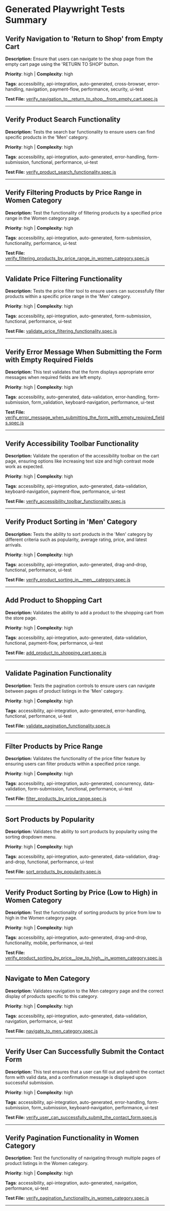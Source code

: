 # Generated Playwright Tests Summary

## Verify Navigation to 'Return to Shop' from Empty Cart

**Description:** Ensure that users can navigate to the shop page from the empty cart page using the 'RETURN TO SHOP' button.

**Priority**: high | **Complexity**: high

**Tags**: accessibility, api-integration, auto-generated, cross-browser, error-handling, navigation, payment-flow, performance, security, ui-test

**Test File:** [verify_navigation_to__return_to_shop__from_empty_cart.spec.js](./verify_navigation_to__return_to_shop__from_empty_cart.spec.js)

---

## Verify Product Search Functionality

**Description:** Tests the search bar functionality to ensure users can find specific products in the 'Men' category.

**Priority**: high | **Complexity**: high

**Tags**: accessibility, api-integration, auto-generated, error-handling, form-submission, functional, performance, ui-test

**Test File:** [verify_product_search_functionality.spec.js](./verify_product_search_functionality.spec.js)

---

## Verify Filtering Products by Price Range in Women Category

**Description:** Test the functionality of filtering products by a specified price range in the Women category page.

**Priority**: high | **Complexity**: high

**Tags**: accessibility, api-integration, auto-generated, form-submission, functionality, performance, ui-test

**Test File:** [verify_filtering_products_by_price_range_in_women_category.spec.js](./verify_filtering_products_by_price_range_in_women_category.spec.js)

---

## Validate Price Filtering Functionality

**Description:** Tests the price filter tool to ensure users can successfully filter products within a specific price range in the 'Men' category.

**Priority**: high | **Complexity**: high

**Tags**: accessibility, api-integration, auto-generated, form-submission, functional, performance, ui-test

**Test File:** [validate_price_filtering_functionality.spec.js](./validate_price_filtering_functionality.spec.js)

---

## Verify Error Message When Submitting the Form with Empty Required Fields

**Description:** This test validates that the form displays appropriate error messages when required fields are left empty.

**Priority**: high | **Complexity**: high

**Tags**: accessibility, auto-generated, data-validation, error-handling, form-submission, form_validation, keyboard-navigation, performance, ui-test

**Test File:** [verify_error_message_when_submitting_the_form_with_empty_required_fields.spec.js](./verify_error_message_when_submitting_the_form_with_empty_required_fields.spec.js)

---

## Verify Accessibility Toolbar Functionality

**Description:** Validate the operation of the accessibility toolbar on the cart page, ensuring options like increasing text size and high contrast mode work as expected.

**Priority**: high | **Complexity**: high

**Tags**: accessibility, api-integration, auto-generated, data-validation, keyboard-navigation, payment-flow, performance, ui-test

**Test File:** [verify_accessibility_toolbar_functionality.spec.js](./verify_accessibility_toolbar_functionality.spec.js)

---

## Verify Product Sorting in 'Men' Category

**Description:** Tests the ability to sort products in the 'Men' category by different criteria such as popularity, average rating, price, and latest arrivals.

**Priority**: high | **Complexity**: high

**Tags**: accessibility, api-integration, auto-generated, drag-and-drop, functional, performance, ui-test

**Test File:** [verify_product_sorting_in__men__category.spec.js](./verify_product_sorting_in__men__category.spec.js)

---

## Add Product to Shopping Cart

**Description:** Validates the ability to add a product to the shopping cart from the store page.

**Priority**: high | **Complexity**: high

**Tags**: accessibility, api-integration, auto-generated, data-validation, functional, payment-flow, performance, ui-test

**Test File:** [add_product_to_shopping_cart.spec.js](./add_product_to_shopping_cart.spec.js)

---

## Validate Pagination Functionality

**Description:** Tests the pagination controls to ensure users can navigate between pages of product listings in the 'Men' category.

**Priority**: high | **Complexity**: high

**Tags**: accessibility, api-integration, auto-generated, error-handling, functional, performance, ui-test

**Test File:** [validate_pagination_functionality.spec.js](./validate_pagination_functionality.spec.js)

---

## Filter Products by Price Range

**Description:** Validates the functionality of the price filter feature by ensuring users can filter products within a specified price range.

**Priority**: high | **Complexity**: high

**Tags**: accessibility, api-integration, auto-generated, concurrency, data-validation, form-submission, functional, performance, ui-test

**Test File:** [filter_products_by_price_range.spec.js](./filter_products_by_price_range.spec.js)

---

## Sort Products by Popularity

**Description:** Validates the ability to sort products by popularity using the sorting dropdown menu.

**Priority**: high | **Complexity**: high

**Tags**: accessibility, api-integration, auto-generated, data-validation, drag-and-drop, functional, performance, ui-test

**Test File:** [sort_products_by_popularity.spec.js](./sort_products_by_popularity.spec.js)

---

## Verify Product Sorting by Price (Low to High) in Women Category

**Description:** Test the functionality of sorting products by price from low to high in the Women category page.

**Priority**: high | **Complexity**: high

**Tags**: accessibility, api-integration, auto-generated, drag-and-drop, functionality, mobile, performance, ui-test

**Test File:** [verify_product_sorting_by_price__low_to_high__in_women_category.spec.js](./verify_product_sorting_by_price__low_to_high__in_women_category.spec.js)

---

## Navigate to Men Category

**Description:** Validates navigation to the Men category page and the correct display of products specific to this category.

**Priority**: high | **Complexity**: high

**Tags**: accessibility, api-integration, auto-generated, data-validation, navigation, performance, ui-test

**Test File:** [navigate_to_men_category.spec.js](./navigate_to_men_category.spec.js)

---

## Verify User Can Successfully Submit the Contact Form

**Description:** This test ensures that a user can fill out and submit the contact form with valid data, and a confirmation message is displayed upon successful submission.

**Priority**: high | **Complexity**: high

**Tags**: accessibility, api-integration, auto-generated, error-handling, form-submission, form_submission, keyboard-navigation, performance, ui-test

**Test File:** [verify_user_can_successfully_submit_the_contact_form.spec.js](./verify_user_can_successfully_submit_the_contact_form.spec.js)

---

## Verify Pagination Functionality in Women Category

**Description:** Test the functionality of navigating through multiple pages of product listings in the Women category.

**Priority**: high | **Complexity**: high

**Tags**: accessibility, api-integration, auto-generated, navigation, performance, ui-test

**Test File:** [verify_pagination_functionality_in_women_category.spec.js](./verify_pagination_functionality_in_women_category.spec.js)

---
